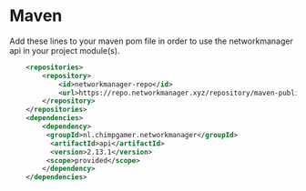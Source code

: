 # Maven

Add these lines to your maven pom file in order to use the networkmanager api in your project module(s).



```xml
    <repositories>
        <repository>
            <id>networkmanager-repo</id>
            <url>https://repo.networkmanager.xyz/repository/maven-public/</url>
        </repository>
    </repositories>
    <dependencies>
        <dependency>
         <groupId>nl.chimpgamer.networkmanager</groupId>
          <artifactId>api</artifactId>
          <version>2.13.1</version>
         <scope>provided</scope>
        </dependency>
    </dependencies>
```
